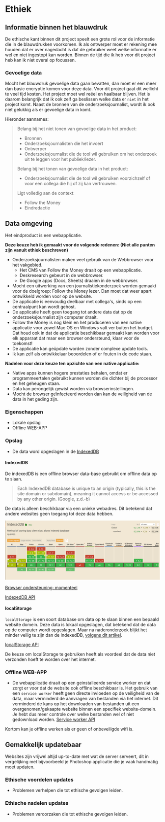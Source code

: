 # Ethiek

## Informatie binnen het blauwdruk

De ethische kant binnen dit project speelt een grote rol voor de informatie die in de blauwdrukken voorkomen. Ik als ontwerper moet er rekening mee houden dat er over nagedacht is dat de gebruiker weet welke informatie er wel en niet ingestopt kan worden. Binnen de tijd die ik heb voor dit project heb kan ik niet overal op focussen.

### Gevoelige data

Mocht het blauwdruk gevoelige data gaan bevatten, dan moet er een meer dan basic encryptie komen voor deze data. Voor dit project gaat dit wellicht te veel tijd kosten. Het project moet wel reëel en haalbaar blijven. Het is daarom belangrijk dat ik ook zelf ga beslissen welke data er `niet` in het project komt. Naast de bronnen van de onderzoeksjournalist, wordt ik ook niet gelukkig als er gevoelige data in komt.

Hieronder aannames:

> Belang bij het niet tonen van gevoelige data in het product:
>
> * Bronnen
> * Onderzoeksjournalisten die het invoert
> * Ontwerper
> * Onderzoeksjournalist die de tool wil gebruiken om het onderzoek uit te leggen voor het publiek/lezer.
>
> Belang bij het tonen van gevoelige data in het product:
>
> * Onderzoeksjournalist die de tool wil gebruiken voorzichzelf of voor een collega die hij of zij kan vertrouwen.
>
> Ligt volledig aan de context:
>
> * Follow the Money
> * Eindredactie
>

## Data omgeving

Het eindproduct is een webapplicatie. 

__Deze keuze heb ik gemaakt voor de volgende redenen: (Niet alle punten zijn vanuit ethiek beschreven)__
* Onderzoeksjournalisten maken veel gebruik van de Webbrowser voor het vakgebied.
  * Het CMS van Follow the Money draait op een webapplicatie. 
  * Deskresearch gebeurt in de webbrowser.
  * De Google apps (Docs, Sheets) draaien in de webbrowser.
* Mocht een uitwerking van een journalistiekonderzoek worden gemaakt voor de doelgroep: Follow the Money lezer. Dan moet dat weer apart ontwikkeld worden voor op de website.
* De applicatie is eenvoudig deelbaar met collega's, sinds op een centraalpunt kan wordt gehost.
* De applicatie heeft geen toegang tot andere data dat op de onderzoeksjournalist zijn computer draait.
* Follow the Money is nog klein en het produceren van een native applicatie voor zowel Mac OS en Windows valt ver buiten het budget. Dat houd ook in dat de applicatie beschikbaar  gemaakt kan worden voor elk apparaat dat maar een browser ondersteund, klaar voor de toekomst!
* De applicatie kan geüpdate worden zonder complexe update tools.
* Ik kan zelf als ontwikkelaar beoordelen of er fouten in de code staan.


__Nadelen voor deze keuze ten opzichte van een native applicatie:__
* Native apps kunnen hogere prestaties behalen, omdat er programmeertalen gebruikt kunnen worden die dichter bij de processor en het geheugen staan.
* Data kan perongelijk gewist worden via browserinstellingen.
* Mocht de browser geïnfecteerd worden dan kan de veiligheid van de data in het geding zijn.


### Eigenschappen
* Lokale opslag
* Offline WEB-APP

### Opslag
* De data word opgeslagen in de [IndexedDB](https://developers.google.com/web/ilt/pwa/working-with-indexeddb)

#### IndexedDB

De indexedDB is een offline browser data-base gebruikt om offline data op te slaan.


> Each IndexedDB database is unique to an origin (typically, this is the site domain or subdomain), meaning it cannot access or be accessed by any other origin. 
(Google, z.d.-b)

De data is alleen beschikbaar via een unieke webadres. Dit betekend dat andere websites geen toegang tot deze data hebben.


![Browser ondersteuning (Caniuse, z.d.)](content/indexedDB.png)

[Browser ondersteuning: momenteel](https://caniuse.com/#search=IndexedDB)

[IndexedDB API](https://developer.mozilla.org/nl/docs/IndexedDB)


#### localStorage
`localStorage` is een soort database om data op te slaan binnen een bepaald website domein. Deze data is lokaal opgeslagen, dat betekend dat de data op de computer wordt opgeslagen. Maar na naderonderzoek blijkt het minder veilig te zijn dan de IndexedDB, [volgens dit artikel](https://dev.to/rdegges/please-stop-using-local-storage-1i04).

[localStorage API](https://developer.mozilla.org/en-US/docs/Web/API/Window/localStorage)


De keuze om localStorage te gebruiken heeft als voordeel dat de data niet verzonden hoeft te worden over het internet.


### Offline WEB-APP
* De webapplicatie draait op een geinstalleerde service worker en dat zorgt er voor dat de website ook offline beschikbaar is.
Het gebruik van een `service worker` heeft geen directe invloeden op de veiligheid van de data, maar verminderd de aanvragen van bestanden via het internet. Dit verminderd de kans op het downloaden van bestanden uit een overgenomen/gekaapte website binnen een specifiek website-domein. Je hebt dus meer controle over welke bestanden wel of niet gedownload worden.
[Service worker API](https://developer.mozilla.org/en-US/docs/Web/API/Service_Worker_API/Using_Service_Workers)

Kortom kan je offline werken als er geen of onbeveiligde wifi is.

## Gemakkelijk updatebaar

Websites zijn vrijwel altijd up-to-date met wat de server serveert, dit in vergelijking met bijvoorbeeld je Photoshop applicatie die je vaak handmatig moet updaten.

### Ethische voordelen updates
* Problemen verhelpen die tot ethische gevolgen leiden.


### Ethische nadelen updates
* Problemen veroorzaken die tot ethische gevolgen leiden.




